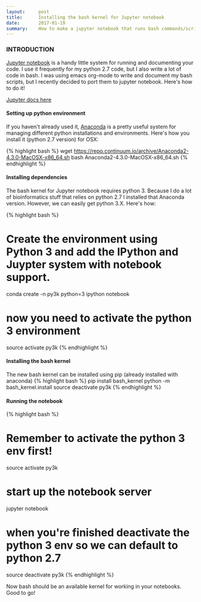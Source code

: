 ```yaml
---
layout:     post
title:      Installing the bash kernel for Jupyter notebook
date:       2017-01-19
summary:    How to make a jupyter notebook that runs bash commands/scripts
---
```

### INTRODUCTION
[Jupyter notebook](http://jupyter.org/) is a handy little system for running and documenting your code. I use it frequently for my python 2.7 code, but I also write a lot of code in bash. I was using emacs org-mode to write and document my bash scripts, but I recently decided to port them to jupyter notebook. Here's how to do it!

[Jupyter docs here](https://jupyter.readthedocs.io/en/latest/index.html)

#### Setting up python environment
If you haven't already used it, [Anaconda](https://www.continuum.io/anaconda-overview) is a pretty useful system for managing different python installations and environments. Here's how you install it (python 2.7 version) for OSX:

{% highlight bash %}
wget https://repo.continuum.io/archive/Anaconda2-4.3.0-MacOSX-x86_64.sh
bash Anaconda2-4.3.0-MacOSX-x86_64.sh 
{% endhighlight %}

#### Installing dependencies
The bash kernel for Jupyter notebook requires python 3. Because I do a lot of bioinformatics stuff that relies on python 2.7 I installed that Anaconda version. However, we can easily get python 3.X. Here's how:

{% highlight bash %}
# Create the environment using Python 3 and add the IPython and Juypter system with notebook support.
conda create -n py3k python=3 ipython notebook
# now you need to activate the python 3 environment
source activate py3k
{% endhighlight %}

#### Installing the bash kernel
The new bash kernel can be installed using pip (already installed with anaconda)
{% highlight bash %}
pip install bash_kernel
python -m bash_kernel.install
source deactivate py3k
{% endhighlight %}

#### Running the notebook
{% highlight bash %}
# Remember to activate the python 3 env first!
source activate py3k
# start up the notebook server
jupyter notebook
# when you're finished deactivate the python 3 env so we can default to python 2.7
source deactivate py3k
{% endhighlight %}

Now bash should be an available kernel for working in your notebooks. Good to go!